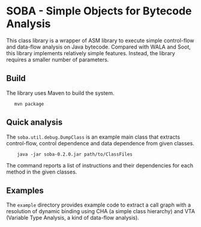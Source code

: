 # SOBA - Simple Objects for Bytecode Analysis 

This class library is a wrapper of ASM library to execute simple control-flow and data-flow analysis on Java bytecode.
Compared with WALA and Soot, this library implements relatively simple features.  Instead, the library requires a smaller number of parameters.


## Build

The library uses Maven to build the system.

       mvn package


## Quick analysis

The `soba.util.debug.DumpClass` is an example main class that extracts control-flow, control dependence and data dependence from given classes.

        java -jar soba-0.2.0.jar path/to/ClassFiles

The command reports a list of instructions and their dependencies for each method in the given classes.


## Examples

The `example` directory provides example code to extract a call graph with a resolution of dynamic binding using CHA (a simple class hierarchy) and VTA (Variable Type Analysis, a kind of data-flow analysis).


